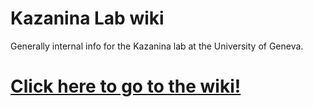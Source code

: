 # Kazanina Lab wiki
Generally internal info for the Kazanina lab at the University of Geneva.

# [Click here to go to the wiki!](https://github.com/neurolingo-lab/lab-wiki/wiki)
